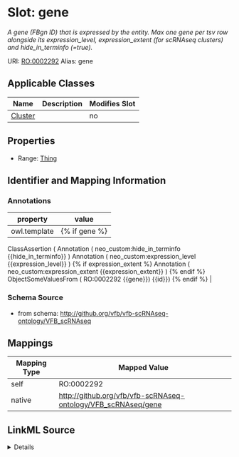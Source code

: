 

# Slot: gene 


_A gene (FBgn ID) that is expressed by the entity. Max one gene per tsv row alongside its expression_level, expression_extent (for scRNAseq clusters) and hide_in_terminfo (=true)._





URI: [RO:0002292](http://purl.obolibrary.org/obo/RO_0002292)
Alias: gene

<!-- no inheritance hierarchy -->





## Applicable Classes

| Name | Description | Modifies Slot |
| --- | --- | --- |
| [Cluster](Cluster.md) |  |  no  |







## Properties

* Range: [Thing](Thing.md)





## Identifier and Mapping Information





### Annotations

| property | value |
| --- | --- |
| owl.template | {% if gene %}
ClassAssertion ( 
    Annotation ( neo_custom:hide_in_terminfo {{hide_in_terminfo}} ) 
    Annotation ( neo_custom:expression_level {{expression_level}} ) 
    {% if expression_extent %}
    Annotation ( neo_custom:expression_extent {{expression_extent}} ) 
    {% endif %}
    ObjectSomeValuesFrom ( RO:0002292 {{gene}}) {{id}})
{% endif %} |




### Schema Source


* from schema: http://github.org/vfb/vfb-scRNAseq-ontology/VFB_scRNAseq




## Mappings

| Mapping Type | Mapped Value |
| ---  | ---  |
| self | RO:0002292 |
| native | http://github.org/vfb/vfb-scRNAseq-ontology/VFB_scRNAseq/gene |




## LinkML Source

<details>
```yaml
name: gene
annotations:
  owl.template:
    tag: owl.template
    value: "{% if gene %}\nClassAssertion ( \n    Annotation ( neo_custom:hide_in_terminfo\
      \ {{hide_in_terminfo}} ) \n    Annotation ( neo_custom:expression_level {{expression_level}}\
      \ ) \n    {% if expression_extent %}\n    Annotation ( neo_custom:expression_extent\
      \ {{expression_extent}} ) \n    {% endif %}\n    ObjectSomeValuesFrom ( RO:0002292\
      \ {{gene}}) {{id}})\n{% endif %}"
description: A gene (FBgn ID) that is expressed by the entity. Max one gene per tsv
  row alongside its expression_level, expression_extent (for scRNAseq clusters) and
  hide_in_terminfo (=true).
from_schema: http://github.org/vfb/vfb-scRNAseq-ontology/VFB_scRNAseq
rank: 1000
slot_uri: RO:0002292
alias: gene
domain_of:
- Cluster
range: Thing

```
</details>
